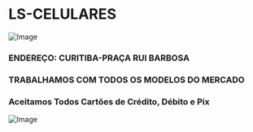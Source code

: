 # LS-CELULARES

![Image](https://user-images.githubusercontent.com/114512096/193911952-874e4afb-06ab-4492-9269-313623cff86f.png)

### **ENDEREÇO: CURITIBA-PRAÇA RUI BARBOSA**

### **TRABALHAMOS COM TODOS OS MODELOS DO MERCADO**

### **Aceitamos Todos Cartões de Crédito, Débito e Pix**
![Image](https://user-images.githubusercontent.com/114512096/204586222-48e54d77-8df0-407f-a627-e047eeeec011.png)




































